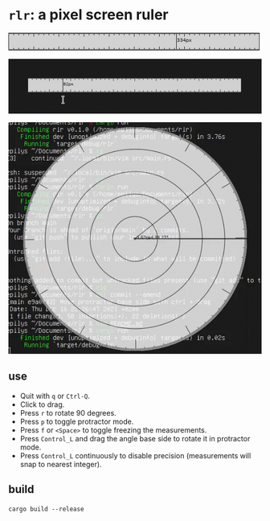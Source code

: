 # `rlr`: a pixel screen ruler

![./demo.png](./demo.png)

![./demo.gif](./demo.gif)

![./demo_protractor.gif](./demo_protractor.gif)

## use

- Quit with `q` or `Ctrl-Q`.
- Click to drag.
- Press `r` to rotate 90 degrees.
- Press `p` to toggle protractor mode.
- Press `f` or `<Space>` to toggle freezing the measurements.
- Press `Control_L` and drag the angle base side to rotate it in protractor mode.
- Press `Control_L` continuously to disable precision (measurements will snap to nearest integer).

## build

```shell
cargo build --release
```
